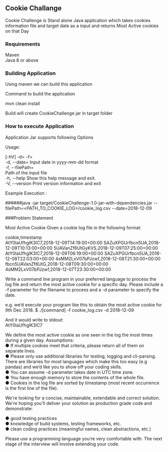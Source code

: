 ## Cookie Challange

Cookie Challenge is Stand alone Java application which takes cookies information file and target date as a input and returns Most Active cookies on that Day

### Requirements 

Maven   
Java 8 or above

### Building Application

Using maven we can build this application 

Command to build the application 

mvn clean install

Build will create CookieChallenge jar in target folder 


### How to execute Application 
Application Jar supports following Options 

Usage: <main class> [-hV] -d=<inputDate> -f=<filePath>   
  -d, --date=<inputDate>   Input date in yyyy-mm-dd format   
  -f, --filePath=<filePath>    
                           Path of the input file   
  -h, --help               Show this help message and exit.   
  -V, --version            Print version information and exit    
  
  Example Execution :  
  
  ######java -jar target/CookieChallenge-1.0-jar-with-dependencies.jar --filePath=<PATH_TO_COOKIE_LOG>/cookie_log.csv --date=2018-12-09



###Problem Statement 

Most Active Cookie
Given a cookie log file in the following format:

cookie,timestamp   
AtY0laUfhglK3lC7,2018-12-09T14:19:00+00:00
SAZuXPGUrfbcn5UA,2018-12-09T10:13:00+00:00
5UAVanZf6UtGyKVS,2018-12-09T07:25:00+00:00
AtY0laUfhglK3lC7,2018-12-09T06:19:00+00:00
SAZuXPGUrfbcn5UA,2018-12-08T22:03:00+00:00
4sMM2LxV07bPJzwf,2018-12-08T21:30:00+00:00
fbcn5UAVanZf6UtG,2018-12-08T09:30:00+00:00
4sMM2LxV07bPJzwf,2018-12-07T23:30:00+00:00

Write a command line program in your preferred language to process the log file and return the most active
cookie for a specific day. Please include a -f parameter for the filename to process and a -d parameter to
specify the date.

e.g. we’d execute your program like this to obtain the most active cookie for 9th Dec 2018.
$ ./[command] -f cookie_log.csv -d 2018-12-09

And it would write to stdout:   
AtY0laUfhglK3lC7

We define the most active cookie as one seen in the log the most times during a given day.
Assumptions:  
● If multiple cookies meet that criteria, please return all of them on separate lines.   
● Please only use additional libraries for testing, logging and cli-parsing. There are libraries for most
languages which make this too easy (e.g pandas) and we’d like you to show off your coding skills.   
● You can assume -d parameter takes date in UTC time zone.   
● You have enough memory to store the contents of the whole file.   
● Cookies in the log file are sorted by timestamp (most recent occurrence is the first line of the file).   

We're looking for a concise, maintainable, extendable and correct solution. We're hoping you'll deliver your
solution as production grade code and demonstrate:

● good testing practices  
● knowledge of build systems, testing frameworks, etc.    
● clean coding practices (meaningful names, clean abstractions, etc.)

Please use a programming language you’re very comfortable with. The next stage of the interview
will involve extending your code.    


